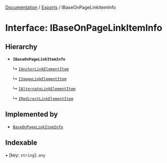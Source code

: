 [Documentation](../README.md) / [Exports](../modules.md) / IBaseOnPageLinkItemInfo

# Interface: IBaseOnPageLinkItemInfo

## Hierarchy

- **`IBaseOnPageLinkItemInfo`**

  ↳ [`IAnchorLinkElementItem`](IAnchorLinkElementItem.md)

  ↳ [`IImageLinkElementItem`](IImageLinkElementItem.md)

  ↳ [`IAlternateLinkElementItem`](IAlternateLinkElementItem.md)

  ↳ [`IRedirectLinkElementItem`](IRedirectLinkElementItem.md)

## Implemented by

- [`BaseOnPageLinkItemInfo`](../classes/BaseOnPageLinkItemInfo.md)

## Indexable

▪ [key: `string`]: `any`
